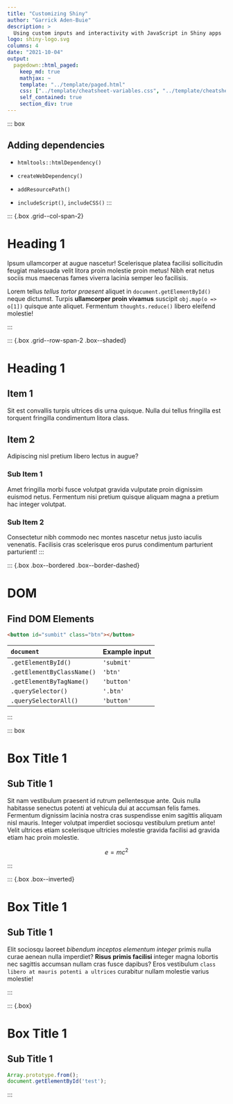 ```yaml
---
title: "Customizing Shiny"
author: "Garrick Aden-Buie"
description: >
  Using custom inputs and interactivity with JavaScript in Shiny apps
logo: shiny-logo.svg
columns: 4
date: "2021-10-04"
output:
  pagedown::html_paged:
    keep_md: true
    mathjax: ~
    template: "../template/paged.html"
    css: ["../template/cheatsheet-variables.css", "../template/cheatsheet.css"]
    self_contained: true
    section_div: true
---
```




<style type="text/css">
@page {
  @bottom-right {
    content: "test";
  }
}
</style>

::: box

## Adding dependencies

- `htmltools::htmlDependency()`

- `createWebDependency()`

- `addResourcePath()`

- `includeScript()`, `includeCSS()`
:::

::: {.box .grid--col-span-2}
# Heading 1

Ipsum ullamcorper at augue nascetur! Scelerisque platea facilisi sollicitudin feugiat malesuada velit litora proin molestie proin metus! Nibh erat netus sociis mus maecenas fames viverra lacinia semper leo facilisis.

Lorem tellus _tellus tortor praesent_ aliquet in `document.getElementById()` neque dictumst. 
Turpis **ullamcorper proin vivamus** suscipit `obj.map(o => o[1])` quisque ante aliquet. 
Fermentum `thoughts.reduce()` libero eleifend molestie!

:::

::: {.box .grid--row-span-2 .box--shaded}
# Heading 1

## Item 1

Sit est convallis turpis ultrices dis urna quisque. Nulla dui tellus fringilla est torquent fringilla condimentum litora class.

## Item 2

Adipiscing nisl pretium libero lectus in augue?

### Sub Item 1

Amet fringilla morbi fusce volutpat gravida vulputate proin dignissim euismod netus. Fermentum nisi pretium quisque aliquam magna a pretium hac integer volutpat.

### Sub Item 2

Consectetur nibh commodo nec montes nascetur netus justo iaculis venenatis. Facilisis cras scelerisque eros purus condimentum parturient parturient!
:::

::: {.box .box--bordered .box--border-dashed}

# DOM

## Find DOM Elements

```html
<button id="sumbit" class="btn"></button>
```


|<code>document</code>      |Example input |
|:--------------------------|:-------------|
|`.getElementById()`        |`'submit'`    |
|`.getElementByClassName()` |`'btn'`       |
|`.getElementByTagName()`   |`'button'`    |
|`.querySelector()`         |`'.btn'`      |
|`.querySelectorAll()`      |`'button'`    |

:::

::: box

# Box Title 1

## Sub Title 1

Sit nam vestibulum praesent id rutrum pellentesque ante. Quis nulla habitasse senectus potenti at vehicula dui at accumsan felis fames. Fermentum dignissim lacinia nostra cras suspendisse enim sagittis aliquam nisl mauris. Integer volutpat imperdiet sociosqu vestibulum pretium ante! Velit ultrices etiam scelerisque ultricies molestie gravida facilisi ad gravida etiam hac proin molestie.

$$e = mc^2$$

:::

::: {.box .box--inverted}

# Box Title 1

## Sub Title 1

Elit sociosqu laoreet *bibendum inceptos elementum integer* primis nulla curae aenean nulla imperdiet? **Risus primis facilisi** integer magna lobortis nec sagittis accumsan nullam cras fusce dapibus? Eros vestibulum `class libero at mauris potenti a ultrices` curabitur nullam molestie varius molestie! 

:::


::: {.box}

# Box Title 1

## Sub Title 1

```js
Array.prototype.from();
document.getElementById('test');
```

:::
